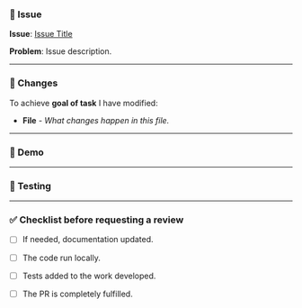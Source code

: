 ### 📄 Issue
[Please add]: <> (Specify the principal issue to create this PR.)

__Issue__: [Issue Title](link_to_issue)

__Problem__: Issue description.

---

### 📝 Changes
 [Please add]: <> (Specify all the changes you have made to the codebase and why.)
To achieve __goal of task__ I have modified: 
  - __File__ - _What changes happen in this file._

---

### 📸 Demo
 [Please add]: <> (If applicable, add screenshots to help explain your problem.) 

---
 
### 🧪 Testing 
 [Please add]: <> (Please briefly describe the tests that you ran to verify your changes.)

---

### ✅ Checklist before requesting a review 

- [ ] If needed, documentation updated.
- [ ] The code run locally.
- [ ] Tests added to the work developed.
- [ ] The PR is completely fulfilled.
 
